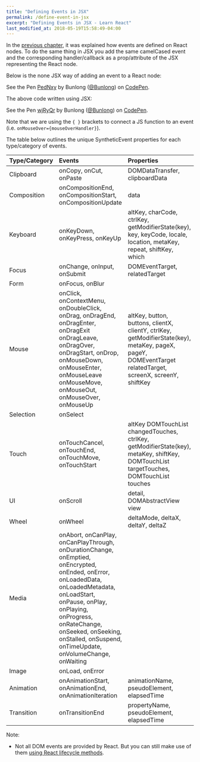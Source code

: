 ```yaml
---
title: "Defining Events in JSX"
permalink: /define-event-in-jsx
excerpt: "Defining Events in JSX - Learn React"
last_modified_at: 2018-05-19T15:58:49-04:00
---
```


In the [previous chapter](/define-react-node-event), it was explained how events are defined on React nodes. To do the same thing in JSX you add the same camelCased event and the corresponding handler/callback as a prop/attribute of the JSX representing the React node.

Below is the none JSX way of adding an event to a React node:

<p data-height="265" data-theme-id="0" data-slug-hash="PedNxy" data-default-tab="js,result" data-user="Bunlong" data-embed-version="2" data-pen-title="PedNxy" class="codepen">See the Pen <a href="https://codepen.io/Bunlong/pen/PedNxy/">PedNxy</a> by Bunlong (<a href="https://codepen.io/Bunlong">@Bunlong</a>) on <a href="https://codepen.io">CodePen</a>.</p>
<script async src="https://static.codepen.io/assets/embed/ei.js"></script>

The above code written using JSX:

<p data-height="265" data-theme-id="dark" data-slug-hash="wjRyQr" data-default-tab="js,result" data-user="Bunlong" data-embed-version="2" data-pen-title="wjRyQr" class="codepen">See the Pen <a href="https://codepen.io/Bunlong/pen/wjRyQr/">wjRyQr</a> by Bunlong (<a href="https://codepen.io/Bunlong">@Bunlong</a>) on <a href="https://codepen.io">CodePen</a>.</p>
<script async src="https://static.codepen.io/assets/embed/ei.js"></script>

Note that we are using the `{ }` brackets to connect a JS function to an event (i.e. `onMouseOver={mouseOverHandler}`).

The table below outlines the unique SyntheticEvent properties for each type/category of events.

| Type/Category | Events           | Properties       |
|:--------------|:-----------------|:-----------------|
| Clipboard     | onCopy, onCut, onPaste | DOMDataTransfer, clipboardData |
| Composition   | onCompositionEnd, onCompositionStart, onCompositionUpdate | data |
| Keyboard      | onKeyDown, onKeyPress, onKeyUp | altKey, charCode, ctrlKey, getModifierState(key), key, keyCode, locale, location, metaKey, repeat, shiftKey, which |
| Focus         | onChange, onInput, onSubmit | DOMEventTarget, relatedTarget |
| Form          | onFocus, onBlur |                   |
| Mouse         | onClick, onContextMenu, onDoubleClick, onDrag, onDragEnd, onDragEnter, onDragExit onDragLeave, onDragOver, onDragStart, onDrop, onMouseDown, onMouseEnter, onMouseLeave onMouseMove, onMouseOut, onMouseOver, onMouseUp | altKey, button, buttons, clientX, clientY, ctrlKey, getModifierState(key), metaKey, pageX, pageY, DOMEventTarget relatedTarget, screenX, screenY, shiftKey |
| Selection     | onSelect         | |
| Touch         | onTouchCancel, onTouchEnd, onTouchMove, onTouchStart | altKey DOMTouchList changedTouches, ctrlKey, getModifierState(key), metaKey, shiftKey, DOMTouchList targetTouches, DOMTouchList touches |
| UI            | onScroll         | detail, DOMAbstractView view |
| Wheel         | onWheel          | deltaMode, deltaX, deltaY, deltaZ |
| Media         | onAbort, onCanPlay, onCanPlayThrough, onDurationChange, onEmptied, onEncrypted, onEnded, onError, onLoadedData, onLoadedMetadata, onLoadStart, onPause, onPlay, onPlaying, onProgress, onRateChange, onSeeked, onSeeking, onStalled, onSuspend, onTimeUpdate, onVolumeChange, onWaiting | |
| Image         | onLoad, onError  | |
| Animation     | onAnimationStart, onAnimationEnd, onAnimationIteration | animationName, pseudoElement, elapsedTime |
| Transition    | onTransitionEnd  | propertyName, pseudoElement, elapsedTime |

Note: 

* Not all DOM events are provided by React. But you can still make use of them [using React lifecycle methods](https://reactjs.org/docs/react-component.html).